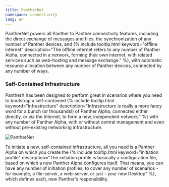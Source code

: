```yaml
---
title: PantherNet
namespace: connectivity
lang: en
---
```


PantherNet powers all Panther to Panther connectivity features, including the direct exchange of messages and files, the synchronization of any number of Panther devices, and {% include tooltip.html keyword="offline internet" description="The offline internet refers to any number of Panther Alpha, connected in a network, forming their own internet, with related services such as web-hosting and message exchange." %}, with automatic resource allocation between any number of Panther devices, connected by any number of ways.

### Self-Contained Infrastructure

PantherX has been designed to perform great in scenarios where you need to bootstrap a self-contained {% include tooltip.html keyword="infrastructure" description="Infrastructure is really a more fancy word for a bunch (or thousands!) of Panther Alpha, connected either directly, or via the Internet, to form a new, independent network." %} with any number of Panther Alpha, with or without central management and even without pre-existing networking infrastructure.

![PantherNet](/assets/images/panthers.png)

To initiate a new, self-contained infrastructure, all you need is a Panther Alpha on which you create the {% include tooltip.html keyword="initiation profile" description="The initiation profile is basically a configuration file, based on which a new Panther Alpha configures itself. That means, you can have any number of initiation profiles, to cover any number of scenarios - for example, a file-server, a web-server, or just - your new Desktop" %}, which defines each, new Panther's responsibility.
